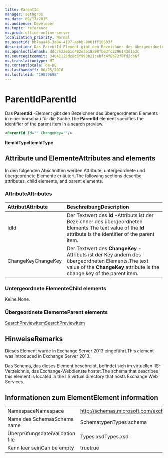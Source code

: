```yaml
---
title: ParentId
manager: sethgros
ms.date: 09/17/2015
ms.audience: Developer
ms.topic: reference
ms.prod: office-online-server
localization_priority: Normal
ms.assetid: bb7aaa46-3a04-4197-aebb-8881ff10603f
description: Das ParentId-Element gibt den Bezeichner des übergeordneten Elements in einer Vorschau für die Suche.
ms.openlocfilehash: ddc76320b1c482e3518a98fb63fc2296143d163c
ms.sourcegitcommit: 34041125dc8c5f993b21cebfc4f8b72f0fd2cb6f
ms.translationtype: MT
ms.contentlocale: de-DE
ms.lasthandoff: 06/25/2018
ms.locfileid: "19830698"
---
```

# <a name="parentid"></a><span data-ttu-id="630ed-103">ParentId</span><span class="sxs-lookup"><span data-stu-id="630ed-103">ParentId</span></span>

<span data-ttu-id="630ed-104">Das **ParentId** -Element gibt den Bezeichner des übergeordneten Elements in einer Vorschau für die Suche.</span><span class="sxs-lookup"><span data-stu-id="630ed-104">The **ParentId** element specifies the identifier of the parent item in a search preview.</span></span> 
  
```XML
<ParentId Id="" ChangeKey=""/>
```

<span data-ttu-id="630ed-105">**ItemIdType**</span><span class="sxs-lookup"><span data-stu-id="630ed-105">**ItemIdType**</span></span>

## <a name="attributes-and-elements"></a><span data-ttu-id="630ed-106">Attribute und Elemente</span><span class="sxs-lookup"><span data-stu-id="630ed-106">Attributes and elements</span></span>

<span data-ttu-id="630ed-107">In den folgenden Abschnitten werden Attribute, untergeordnete und übergeordnete Elemente erläutert.</span><span class="sxs-lookup"><span data-stu-id="630ed-107">The following sections describe attributes, child elements, and parent elements.</span></span>
  
### <a name="attributes"></a><span data-ttu-id="630ed-108">Attribute</span><span class="sxs-lookup"><span data-stu-id="630ed-108">Attributes</span></span>

|<span data-ttu-id="630ed-109">**Attribut**</span><span class="sxs-lookup"><span data-stu-id="630ed-109">**Attribute**</span></span>|<span data-ttu-id="630ed-110">**Beschreibung**</span><span class="sxs-lookup"><span data-stu-id="630ed-110">**Description**</span></span>|
|:-----|:-----|
|<span data-ttu-id="630ed-111">Id</span><span class="sxs-lookup"><span data-stu-id="630ed-111">Id</span></span>  <br/> |<span data-ttu-id="630ed-112">Der Textwert des **Id** -Attributs ist der Bezeichner des übergeordneten Elements.</span><span class="sxs-lookup"><span data-stu-id="630ed-112">The text value of the **Id** attribute is the identifier of the parent item.</span></span>  <br/> |
|<span data-ttu-id="630ed-113">ChangeKey</span><span class="sxs-lookup"><span data-stu-id="630ed-113">ChangeKey</span></span>  <br/> |<span data-ttu-id="630ed-114">Der Textwert des **ChangeKey** -Attributs ist der Key ändern des übergeordneten Elements.</span><span class="sxs-lookup"><span data-stu-id="630ed-114">The text value of the **ChangeKey** attribute is the change key of the parent item.</span></span>  <br/> |
   
### <a name="child-elements"></a><span data-ttu-id="630ed-115">Untergeordnete Elemente</span><span class="sxs-lookup"><span data-stu-id="630ed-115">Child elements</span></span>

<span data-ttu-id="630ed-116">Keine.</span><span class="sxs-lookup"><span data-stu-id="630ed-116">None.</span></span>
  
### <a name="parent-elements"></a><span data-ttu-id="630ed-117">Übergeordnete Elemente</span><span class="sxs-lookup"><span data-stu-id="630ed-117">Parent elements</span></span>

[<span data-ttu-id="630ed-118">SearchPreviewItem</span><span class="sxs-lookup"><span data-stu-id="630ed-118">SearchPreviewItem</span></span>](searchpreviewitem.md)
  
## <a name="remarks"></a><span data-ttu-id="630ed-119">Hinweise</span><span class="sxs-lookup"><span data-stu-id="630ed-119">Remarks</span></span>

<span data-ttu-id="630ed-120">Dieses Element wurde in Exchange Server 2013 eingeführt.</span><span class="sxs-lookup"><span data-stu-id="630ed-120">This element was introduced in Exchange Server 2013.</span></span>
  
<span data-ttu-id="630ed-121">Das Schema, das dieses Element beschreibt, befindet sich im virtuellen IIS-Verzeichnis, das Exchange-Webdienste hostet.</span><span class="sxs-lookup"><span data-stu-id="630ed-121">The schema that describes this element is located in the IIS virtual directory that hosts Exchange Web Services.</span></span>
  
## <a name="element-information"></a><span data-ttu-id="630ed-122">Informationen zum Element</span><span class="sxs-lookup"><span data-stu-id="630ed-122">Element information</span></span>

|||
|:-----|:-----|
|<span data-ttu-id="630ed-123">Namespace</span><span class="sxs-lookup"><span data-stu-id="630ed-123">Namespace</span></span>  <br/> |http://schemas.microsoft.com/exchange/services/2006/types  <br/> |
|<span data-ttu-id="630ed-124">Name des Schemas</span><span class="sxs-lookup"><span data-stu-id="630ed-124">Schema name</span></span>  <br/> |<span data-ttu-id="630ed-125">Schematypen</span><span class="sxs-lookup"><span data-stu-id="630ed-125">Types schema</span></span>  <br/> |
|<span data-ttu-id="630ed-126">Überprüfungsdatei</span><span class="sxs-lookup"><span data-stu-id="630ed-126">Validation file</span></span>  <br/> |<span data-ttu-id="630ed-127">Types.xsd</span><span class="sxs-lookup"><span data-stu-id="630ed-127">Types.xsd</span></span>  <br/> |
|<span data-ttu-id="630ed-128">Kann leer sein</span><span class="sxs-lookup"><span data-stu-id="630ed-128">Can be empty</span></span>  <br/> |<span data-ttu-id="630ed-129">true</span><span class="sxs-lookup"><span data-stu-id="630ed-129">true</span></span>  <br/> |
   

